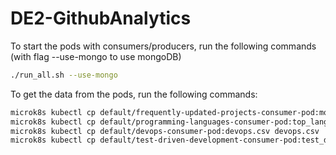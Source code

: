 # DE2-GithubAnalytics

To start the pods with consumers/producers, run the following commands (with flag --use-mongo to use mongoDB)
```bash
./run_all.sh --use-mongo
```

To get the data from the pods, run the following commands:
```bash
microk8s kubectl cp default/frequently-updated-projects-consumer-pod:most_commits.csv most_commits.csv
microk8s kubectl cp default/programming-languages-consumer-pod:top_languages.csv top_languages.csv
microk8s kubectl cp default/devops-consumer-pod:devops.csv devops.csv
microk8s kubectl cp default/test-driven-development-consumer-pod:test_driven_development.csv test_driven_development.csv
```
